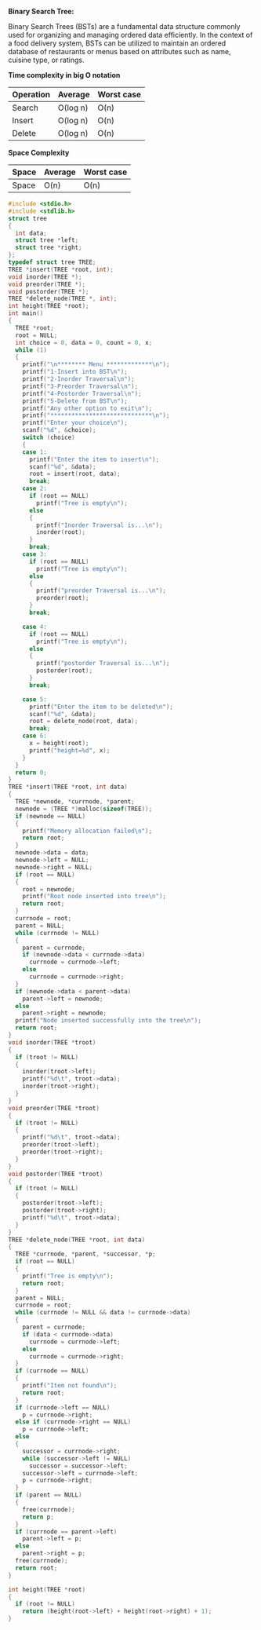 **Binary Search Tree:**  

Binary Search Trees (BSTs) are a fundamental data structure commonly used for organizing and managing ordered data efficiently. In the context of a food delivery system, BSTs can be utilized to maintain an ordered database of restaurants or menus based on attributes such as name, cuisine type, or ratings. 

**Time complexity in big O notation**

| Operation    | Average    | Worst case |
|--------------|------------|------------|
| Search       | O(log n)   | O(n)       |
| Insert       | O(log n)   | O(n)       |
| Delete       | O(log n)   | O(n)       |

**Space Complexity**

| Space        | Average    | Worst case |
|--------------|------------|------------|
| Space        | O(n)       | O(n)       |

```c
#include <stdio.h>
#include <stdlib.h>
struct tree
{
  int data;
  struct tree *left;
  struct tree *right;
};
typedef struct tree TREE;
TREE *insert(TREE *root, int);
void inorder(TREE *);
void preorder(TREE *);
void postorder(TREE *);
TREE *delete_node(TREE *, int);
int height(TREE *root);
int main()
{
  TREE *root;
  root = NULL;
  int choice = 0, data = 0, count = 0, x;
  while (1)
  {
    printf("\n******** Menu *************\n");
    printf("1-Insert into BST\n");
    printf("2-Inorder Traversal\n");
    printf("3-Preorder Traversal\n");
    printf("4-Postorder Traversal\n");
    printf("5-Delete from BST\n");
    printf("Any other option to exit\n");
    printf("*****************************\n");
    printf("Enter your choice\n");
    scanf("%d", &choice);
    switch (choice)
    {
    case 1:
      printf("Enter the item to insert\n");
      scanf("%d", &data);
      root = insert(root, data);
      break;
    case 2:
      if (root == NULL)
        printf("Tree is empty\n");
      else
      {
        printf("Inorder Traversal is...\n");
        inorder(root);
      }
      break;
    case 3:
      if (root == NULL)
        printf("Tree is empty\n");
      else
      {
        printf("preorder Traversal is...\n");
        preorder(root);
      }
      break;

    case 4:
      if (root == NULL)
        printf("Tree is empty\n");
      else
      {
        printf("postorder Traversal is...\n");
        postorder(root);
      }
      break;

    case 5:
      printf("Enter the item to be deleted\n");
      scanf("%d", &data);
      root = delete_node(root, data);
      break;
    case 6:
      x = height(root);
      printf("height=%d", x);
    }
  }
  return 0;
}
TREE *insert(TREE *root, int data)
{
  TREE *newnode, *currnode, *parent;
  newnode = (TREE *)malloc(sizeof(TREE));
  if (newnode == NULL)
  {
    printf("Memory allocation failed\n");
    return root;
  }
  newnode->data = data;
  newnode->left = NULL;
  newnode->right = NULL;
  if (root == NULL)
  {
    root = newnode;
    printf("Root node inserted into tree\n");
    return root;
  }
  currnode = root;
  parent = NULL;
  while (currnode != NULL)
  {
    parent = currnode;
    if (newnode->data < currnode->data)
      currnode = currnode->left;
    else
      currnode = currnode->right;
  }
  if (newnode->data < parent->data)
    parent->left = newnode;
  else
    parent->right = newnode;
  printf("Node inserted successfully into the tree\n");
  return root;
}
void inorder(TREE *troot)
{
  if (troot != NULL)
  {
    inorder(troot->left);
    printf("%d\t", troot->data);
    inorder(troot->right);
  }
}
void preorder(TREE *troot)
{
  if (troot != NULL)
  {
    printf("%d\t", troot->data);
    preorder(troot->left);
    preorder(troot->right);
  }
}
void postorder(TREE *troot)
{
  if (troot != NULL)
  {
    postorder(troot->left);
    postorder(troot->right);
    printf("%d\t", troot->data);
  }
}
TREE *delete_node(TREE *root, int data)
{
  TREE *currnode, *parent, *successor, *p;
  if (root == NULL)
  {
    printf("Tree is empty\n");
    return root;
  }
  parent = NULL;
  currnode = root;
  while (currnode != NULL && data != currnode->data)
  {
    parent = currnode;
    if (data < currnode->data)
      currnode = currnode->left;
    else
      currnode = currnode->right;
  }
  if (currnode == NULL)
  {
    printf("Item not found\n");
    return root;
  }
  if (currnode->left == NULL)
    p = currnode->right;
  else if (currnode->right == NULL)
    p = currnode->left;
  else
  {
    successor = currnode->right;
    while (successor->left != NULL)
      successor = successor->left;
    successor->left = currnode->left;
    p = currnode->right;
  }
  if (parent == NULL)
  {
    free(currnode);
    return p;
  }
  if (currnode == parent->left)
    parent->left = p;
  else
    parent->right = p;
  free(currnode);
  return root;
}

int height(TREE *root)
{
  if (root != NULL)
    return (height(root->left) + height(root->right) + 1);
}

